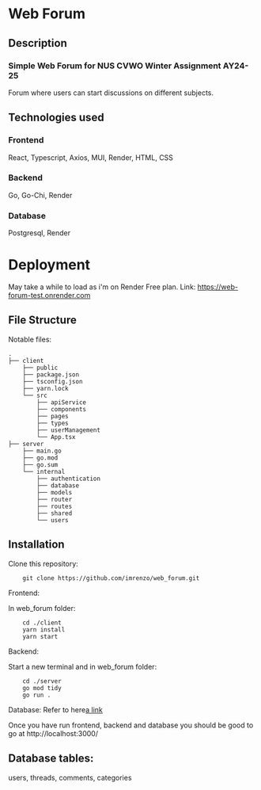 # Web Forum

## Description
### Simple Web Forum for NUS CVWO Winter Assignment AY24-25
Forum where users can start discussions on different subjects. 

## Technologies used
### Frontend
React, Typescript, Axios, MUI, Render, HTML, CSS
### Backend
Go, Go-Chi, Render
### Database
Postgresql, Render

# Deployment
May take a while to load as i'm on Render Free plan.
Link: https://web-forum-test.onrender.com

## File Structure
Notable files:
```
.
├── client
    ├── public
    ├── package.json
    ├── tsconfig.json
    ├── yarn.lock
    └── src
        ├── apiService       
        ├── components
        ├── pages
        ├── types
        ├── userManagement
        └── App.tsx
├── server
    ├── main.go
    ├── go.mod
    ├── go.sum
    └── internal
        ├── authentication
        ├── database
        ├── models
        ├── router
        ├── routes
        ├── shared
        └── users
```

## Installation

Clone this repository:
        
        git clone https://github.com/imrenzo/web_forum.git

Frontend:

In web_forum folder:

        cd ./client
        yarn install
        yarn start

Backend:

Start a new terminal and in web_forum folder:

        cd ./server
        go mod tidy
        go run .

Database: Refer to here[a link](./database.txt)

Once you have run frontend, backend and database you should be good to go at http://localhost:3000/

## Database tables:
users, threads, comments, categories